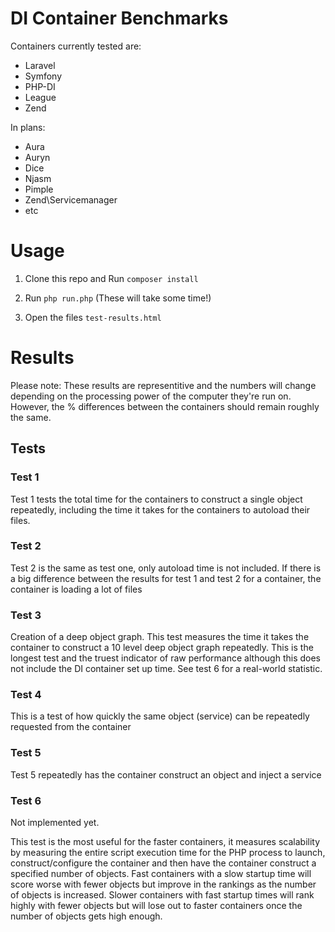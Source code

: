 # DI Container Benchmarks
Containers currently tested are:
- Laravel
- Symfony
- PHP-DI
- League
- Zend

In plans:
- Aura
- Auryn
- Dice
- Njasm
- Pimple
- Zend\Servicemanager
- etc

# Usage

1) Clone this repo and Run `composer install`

2) Run `php run.php` (These will take some time!)

3) Open the files `test-results.html`

# Results
Please note: These results are representitive and the numbers will change depending on the processing power of the computer they're run on. However, the % differences between the containers should remain roughly the same.

## Tests

### Test 1

Test 1 tests the total time for the containers to construct a single object repeatedly, including the time it takes for the containers to autoload their files.

### Test 2

Test 2 is the same as test one, only autoload time is not included. If there is a big difference between the results for test 1 and test 2 for a container, the container is loading a lot of files

### Test 3

Creation of a deep object graph. This test measures the time it takes the container to construct a 10 level deep object graph repeatedly. This is the longest test and the truest indicator of raw performance although this does not include the DI container set up time. See test 6 for a real-world statistic.

### Test 4

This is a test of how quickly the same object (service) can be repeatedly requested from the container

### Test 5

Test 5 repeatedly has the container construct an object and inject a service

### Test 6

Not implemented yet.

This test is the most useful for the faster containers, it measures scalability by measuring the entire script execution time for the PHP process to launch, construct/configure the container and then have the container construct a specified number of objects. Fast containers with a slow startup time will score worse with fewer objects but improve in the rankings as the number of objects is increased. Slower containers with fast startup times will rank highly with fewer objects but will lose out to faster containers once the number of objects gets high enough.